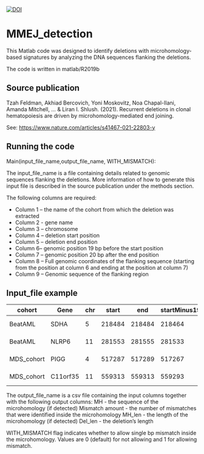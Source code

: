 
[![DOI](https://zenodo.org/badge/327256687.svg)](https://zenodo.org/badge/latestdoi/327256687)

# MMEJ_detection


This Matlab code was designed to identify deletions with microhomology-based signatures by analyzing the DNA sequences flanking the deletions. 

The code is written in matlab/R2019b

## Source publication


Tzah Feldman, Akhiad Bercovich, Yoni Moskovitz, Noa Chapal-Ilani, Amanda Mitchell, … & Liran I. Shlush. (2021). Recurrent deletions in clonal hematopoiesis are driven by microhomology-mediated end joining. 

See: https://www.nature.com/articles/s41467-021-22803-y

## Running the code

Main(input_file_name,output_file_name, WITH_MISMATCH):

The input_file_name is a file containing details related to genomic sequences flanking the deletions.  More information of how to generate this input file is described in the source publication under the methods section. 

The following columns are required:

- Column 1 – the name of the cohort from which the deletion was extracted
- Column 2  - gene name
- Column 3 – chromosome
- Column 4 – deletion start position
- Column 5 – deletion end position
- Column 6–  genomic position 19 bp before the start position
- Column 7 – genomic position 20 bp after the end position
- Column 8 – Full genomic coordinates of the flanking sequence (starting from the position at column 6 and ending at the position at column 7)
- Column 9 – Genomic sequence of the flanking region

## Input_file example


| cohort | Gene | chr | start | end | startMinus19 | endPlus20 | fasta_coordinates | fasta | 
| ------ | ------ | ------ | ------ | ------ | ------ | ------ | ------ | ------ |
| BeatAML | SDHA | 5 | 218484 | 218484 | 218464 | 218504 | >5:218464-218504 | GCAGACATGTCGGGGGTCCGGGGCCTGTCGCGGCTGCTGA |
| BeatAML | NLRP6 | 11 | 281553 | 281555 | 281533 | 281575 | >11:281533-281575 | CGAGGACACCGAAGAGCCAGAGGAGGAGGAGGAGGGAGAGGA |
| MDS_cohort | PIGG | 4 | 517287 | 517289 | 517267 | 517309 | >4:517267-517309 | AAGGTGGTCAGAGCTAGACCTTCTTATTCTGTTGGGGACGGC |
| MDS_cohort | C11orf35 | 11 | 559313 | 559313 | 559293 | 559333 | >11:559293-559333 | CCCTCTTTCTCTCTCTTGTCCCCCCAGCTCAGGGCCCTAC |


The output_file_name is a csv file containing the input columns together with the following output columns: 
MH - the sequence of the microhomology (if detected)
Mismatch amount - the number of mismatches that were identified inside the microhomology
MH_len - the length of the microhomology (if detected)
Del_len - the deletion’s length


WITH_MISMATCH flag indicates whether to allow single bp mismatch inside the microhomology. Values are 0 (default) for not allowing and 1 for allowing mismatch.  




